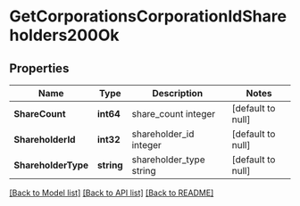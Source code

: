 # GetCorporationsCorporationIdShareholders200Ok

## Properties
Name | Type | Description | Notes
------------ | ------------- | ------------- | -------------
**ShareCount** | **int64** | share_count integer | [default to null]
**ShareholderId** | **int32** | shareholder_id integer | [default to null]
**ShareholderType** | **string** | shareholder_type string | [default to null]

[[Back to Model list]](../README.md#documentation-for-models) [[Back to API list]](../README.md#documentation-for-api-endpoints) [[Back to README]](../README.md)

